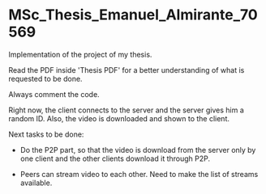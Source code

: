 # MSc_Thesis_Emanuel_Almirante_70569
Implementation of the project of my thesis.

Read the PDF inside 'Thesis PDF' for a better understanding of what is requested to be done.

Always comment the code.

Right now, the client connects to the server and the server gives him a random ID. Also, the video is downloaded and shown to the client.

Next tasks to be done:

* Do the P2P part, so that the video is download from the server only by one client and the other clients download it through P2P.

* Peers can stream video to each other. Need to make the list of streams available.
